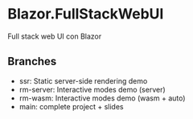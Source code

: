 # Blazor.FullStackWebUI
Full stack web UI con Blazor

## Branches
- ssr: Static server-side rendering demo
- rm-server: Interactive modes demo (server)
- rm-wasm: Interactive modes demo (wasm + auto)
- main: complete project + slides
